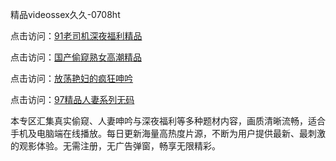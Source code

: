 精品videossex久久-0708ht

点击访问：<a href="https://heiliaoxwd5i8.pages.dev">91老司机深夜福利精品</a>

点击访问：<a href="https://bered.pages.dev/">国产偷窥熟女高潮精品</a>

点击访问：<a href="https://rtj-3zo.pages.dev/">放荡艳妇的疯狂呻吟</a>

点击访问：<a href="https://vassv.pages.dev/">97精品人妻系列无码</a>

本专区汇集真实偷窥、人妻呻吟与深夜福利等多种题材内容，画质清晰流畅，适合手机及电脑端在线播放。每日更新海量高热度片源，不断为用户提供最新、最刺激的观影体验。无需注册，无广告弹窗，畅享无限精彩。

<span style="display:none;">[Canonical link](）</span>
